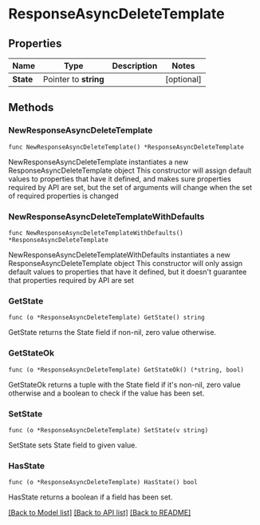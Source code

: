 # ResponseAsyncDeleteTemplate

## Properties

Name | Type | Description | Notes
------------ | ------------- | ------------- | -------------
**State** | Pointer to **string** |  | [optional] 

## Methods

### NewResponseAsyncDeleteTemplate

`func NewResponseAsyncDeleteTemplate() *ResponseAsyncDeleteTemplate`

NewResponseAsyncDeleteTemplate instantiates a new ResponseAsyncDeleteTemplate object
This constructor will assign default values to properties that have it defined,
and makes sure properties required by API are set, but the set of arguments
will change when the set of required properties is changed

### NewResponseAsyncDeleteTemplateWithDefaults

`func NewResponseAsyncDeleteTemplateWithDefaults() *ResponseAsyncDeleteTemplate`

NewResponseAsyncDeleteTemplateWithDefaults instantiates a new ResponseAsyncDeleteTemplate object
This constructor will only assign default values to properties that have it defined,
but it doesn't guarantee that properties required by API are set

### GetState

`func (o *ResponseAsyncDeleteTemplate) GetState() string`

GetState returns the State field if non-nil, zero value otherwise.

### GetStateOk

`func (o *ResponseAsyncDeleteTemplate) GetStateOk() (*string, bool)`

GetStateOk returns a tuple with the State field if it's non-nil, zero value otherwise
and a boolean to check if the value has been set.

### SetState

`func (o *ResponseAsyncDeleteTemplate) SetState(v string)`

SetState sets State field to given value.

### HasState

`func (o *ResponseAsyncDeleteTemplate) HasState() bool`

HasState returns a boolean if a field has been set.


[[Back to Model list]](../README.md#documentation-for-models) [[Back to API list]](../README.md#documentation-for-api-endpoints) [[Back to README]](../README.md)


